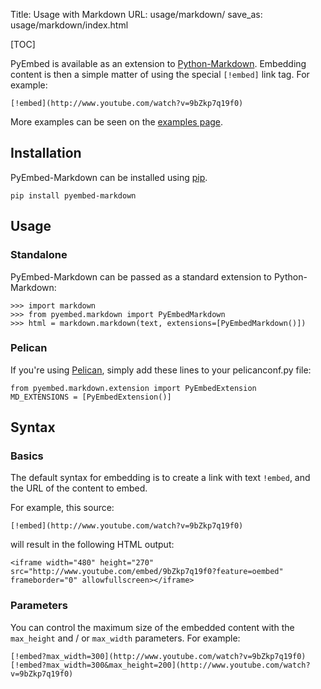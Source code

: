 Title: Usage with Markdown
URL: usage/markdown/
save_as: usage/markdown/index.html

[TOC]

PyEmbed is available as an extension to [Python-Markdown](http://pythonhosted.org/Markdown/).  Embedding content is then a simple matter of using the special `[!embed]` link tag.  For example:

    [!embed](http://www.youtube.com/watch?v=9bZkp7q19f0)

More examples can be seen on the [examples page](/examples/markdown/).

## Installation ##

PyEmbed-Markdown can be installed using [pip](http://www.pip-installer.org/).

    pip install pyembed-markdown

## Usage ##

### Standalone ###

PyEmbed-Markdown can be passed as a standard extension to Python-Markdown:

    >>> import markdown
    >>> from pyembed.markdown import PyEmbedMarkdown
    >>> html = markdown.markdown(text, extensions=[PyEmbedMarkdown()])

### Pelican ###

If you're using [Pelican](http://docs.getpelican.com/), simply add these lines to your pelicanconf.py file:

    from pyembed.markdown.extension import PyEmbedExtension
    MD_EXTENSIONS = [PyEmbedExtension()]

## Syntax ##

### Basics ###

The default syntax for embedding is to create a link with text `!embed`, and the URL of the content to embed.

For example, this source:

    [!embed](http://www.youtube.com/watch?v=9bZkp7q19f0)

will result in the following HTML output:

    <iframe width="480" height="270" src="http://www.youtube.com/embed/9bZkp7q19f0?feature=oembed" frameborder="0" allowfullscreen></iframe>

### Parameters ###

You can control the maximum size of the embedded content with the `max_height` and / or `max_width` parameters.  For example:

    [!embed?max_width=300](http://www.youtube.com/watch?v=9bZkp7q19f0)
    [!embed?max_width=300&max_height=200](http://www.youtube.com/watch?v=9bZkp7q19f0)